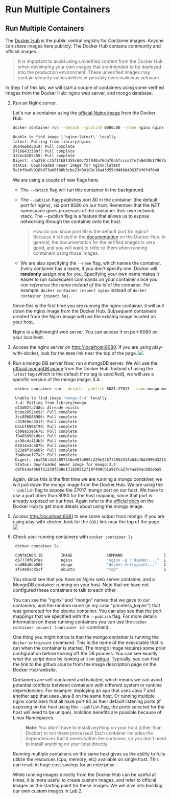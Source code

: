 # Run Multiple Containers

## Run Multiple Containers

The [Docker Hub](https://hub.docker.com) is the public central registry for Container images. Anyone can share images here publicly. The Docker Hub contains community and official images.

> It is important to avoid using unverified content from the Docker Hub when developing your own images that are intended to be deployed into the production environment. These unverified images may contain security vulnerabilities or possibly even malicious software.

In Step 1 of this lab, we will start a couple of containers using some verified images from the Docker Hub: nginx web server, and mongo database.

2. Run an Nginx server.

   Let's run a container using the [official Nginx image](https://hub.docker.com/images/nginx) from the Docker Hub.

   ```bash
   docker container run --detach --publish 8080:80 --name nginx nginx
   ```

   ```bash
   Unable to find image \'nginx:latest\' locally
   latest: Pulling from library/nginx
   36a46ebd5019: Pull complete 
   57168433389f: Pull complete 
   332ec8285c50: Pull complete 
   Digest: sha256:c15f1fb8fd55c60c72f940a76da76a5fccce2fefa0dd9b17967b9e40b0355316
   Status: Downloaded newer image for nginx:latest
   5e1bf0e6b926bd73a66f98b3cbe23d04189c16a43d55dd46b8486359f6fdf048
   ```

   We are using a couple of new flags here.

   * The `--detach` flag will run this container in the background. 
   * The `--publish` flag publishes port 80 in the container \(the default port for nginx\), via port 8080 on our host. Remember that the _NET_ namespace gives processes of the container their own network stack. The --publish flag is a feature that allows us to expose networking through the container onto the host.

     > How do you know port 80 is the default port for nginx? Because it is listed in the [documentation](https://hub.docker.com/images/nginx) on the Docker Hub. In general, the documentation for the verified images is very good, and you will want to refer to them when running containers using those images.

   * We are also specifying the `--name` flag, which names the container. Every container has a name, if you don't specify one, Docker will **randomly** assign one for you. Specifying your own name makes it easier to run subsequent commands on your container since _you can reference the name instead of the id_ of the container. For example: `docker container inspect nginx` instead of `docker container inspect 5e1`.

   Since this is the first time you are running the nginx container, it will pull down the nginx image from the Docker Hub. Subsequent containers created from the Nginx image will use the existing image located on your host.

   Nginx is a lightweight web server. You can access it on port 8080 on your localhost.

3. Access the nginx server on [http://localhost:8080](http://localhost:8080). If you are using play-with-docker, look for the `8080` link near the top of the page. ![](https://github.com/volaka/intro-to-docker-lab/tree/da2a591b53ebff09bafd4eadbc4bf9ab5efd9c1a/.gitbook/assets/lab1_step2_nginx.png)
4. Run a mongo DB server Now, run a mongoDB server. We will use the [official mongoDB image](https://hub.docker.com/images/mongo) from the Docker Hub. Instead of using the `latest` tag \(which is the default if no tag is specified\), we will use a specific version of the mongo image: 3.4.

   ```bash
    docker container run --detach --publish 8081:27017 --name mongo mongo:3.4
   ```

   ```bash
    Unable to find image 'mongo:3.4' locally
    3.4: Pulling from library/mongo
    d13d02fa248d: Already exists 
    bc8e2652ce92: Pull complete 
    3cc856886986: Pull complete 
    c319e9ec4517: Pull complete 
    b4cbf8808f94: Pull complete 
    cb98a53e6676: Pull complete 
    f0485050cd8a: Pull complete 
    ac36cdc414b3: Pull complete 
    61814e3c487b: Pull complete 
    523a9f1da6b9: Pull complete 
    3b4beaef77a2: Pull complete 
    Digest: sha256:d13c897516e497e898c229e2467f4953314b63e48d4990d3215d876ef9d1fc7c
    Status: Downloaded newer image for mongo:3.4
    d8f614a4969fb1229f538e171850512f10f490cb1a96fca27e4aa89ac082eba5
   ```

   Again, since this is the first time we are running a mongo container, we will pull down the mongo image from the Docker Hub. We are using the `--publish` flag to expose the 27017 mongo port on our host. We have to use a port other than 8080 for the host mapping, since that port is already exposed on our host. Again refer to the [official docs](https://hub.docker.com/images/mongo) on the Docker Hub to get more details about using the mongo image.

5. Access [http://localhost:8081](http://localhost:8081) to see some output from mongo. If you are using play-with-docker, look for the `8081` link near the top of the page. ![](https://github.com/volaka/intro-to-docker-lab/tree/da2a591b53ebff09bafd4eadbc4bf9ab5efd9c1a/.gitbook/assets/lab1_step2_mongo.png)
6. Check your running containers with `docker container ls`

   ```bash
    docker container ls
   ```

   ```bash
    CONTAINER ID        IMAGE               COMMAND                  CREATED                  STATUS              PORTS                     NAMES
    d6777df89fea        nginx               "nginx -g \'daemon ..."  Less than a second ago   Up 2 seconds        0.0.0.0:8080->80/tcp      nginx
    ead80a0db505        mongo               "docker-entrypoint..."   17 seconds ago           Up 19 seconds       0.0.0.0:8081->27017/tcp   mongo
    af549dccd5cf        ubuntu              "top"                    5 minutes ago            Up 5 minutes                                  priceless_kepler
   ```

   You should see that you have an Nginx web server container, and a MongoDB container running on your host. Note that we have not configured these containers to talk to each other.

   You can see the "nginx" and "mongo" names that we gave to our containers, and the random name \(in my case "priceless\_kepler"\) that was generated for the ubuntu container. You can also see that the port mappings that we specified with the `--publish` flag. For more details information on these running containers you can use the `docker container inspect [container id]` command.

   One thing you might notice is that the mongo container is running the `docker-entrypoint` command. This is the name of the executable that is run when the container is started. The mongo image requires some prior configuration before kicking off the DB process. You can see exactly what the script does by looking at it on [github](https://github.com/docker-library/mongo/blob/master/3.0/docker-entrypoint.sh). Typically, you can find the link to the github source from the image description page on the Docker Hub website.

   Containers are self-contained and isolated, which means we can avoid potential conflicts between containers with different system or runtime dependencies. For example: deploying an app that uses Java 7 and another app that uses Java 8 on the same host. Or running multiple nginx containers that all have port 80 as their default listening ports \(if exposing on the host using the `--publish` flag, the ports selected for the host will need to be unique\). Isolation benefits are possible because of Linux Namespaces.

   > **Note**: You didn't have to install anything on your host \(other than Docker\) to run these processes! Each container includes the dependencies that it needs within the container, so you don't need to install anything on your host directly.

   Running multiple containers on the same host gives us the ability to fully utilize the resources \(cpu, memory, etc\) available on single host. This can result in huge cost savings for an enterprise.

   While running images directly from the Docker Hub can be useful at times, it is more useful to create custom images, and refer to official images as the starting point for these images. We will dive into building our own custom images in Lab 2.

